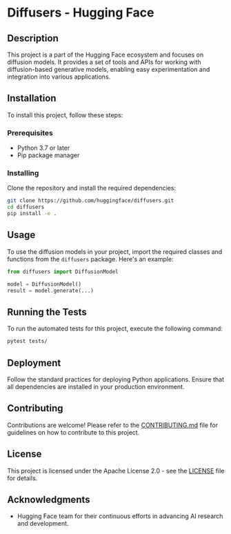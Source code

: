 
# Diffusers - Hugging Face

## Description

This project is a part of the Hugging Face ecosystem and focuses on diffusion models. It provides a set of tools and APIs for working with diffusion-based generative models, enabling easy experimentation and integration into various applications.

## Installation

To install this project, follow these steps:

### Prerequisites

- Python 3.7 or later
- Pip package manager

### Installing

Clone the repository and install the required dependencies:

```bash
git clone https://github.com/huggingface/diffusers.git
cd diffusers
pip install -e .
```

## Usage

To use the diffusion models in your project, import the required classes and functions from the `diffusers` package. Here's an example:

```python
from diffusers import DiffusionModel

model = DiffusionModel()
result = model.generate(...)
```

## Running the Tests

To run the automated tests for this project, execute the following command:

```bash
pytest tests/
```

## Deployment

Follow the standard practices for deploying Python applications. Ensure that all dependencies are installed in your production environment.

## Contributing

Contributions are welcome! Please refer to the [CONTRIBUTING.md](CONTRIBUTING.md) file for guidelines on how to contribute to this project.

## License

This project is licensed under the Apache License 2.0 - see the [LICENSE](LICENSE) file for details.

## Acknowledgments

- Hugging Face team for their continuous efforts in advancing AI research and development.

